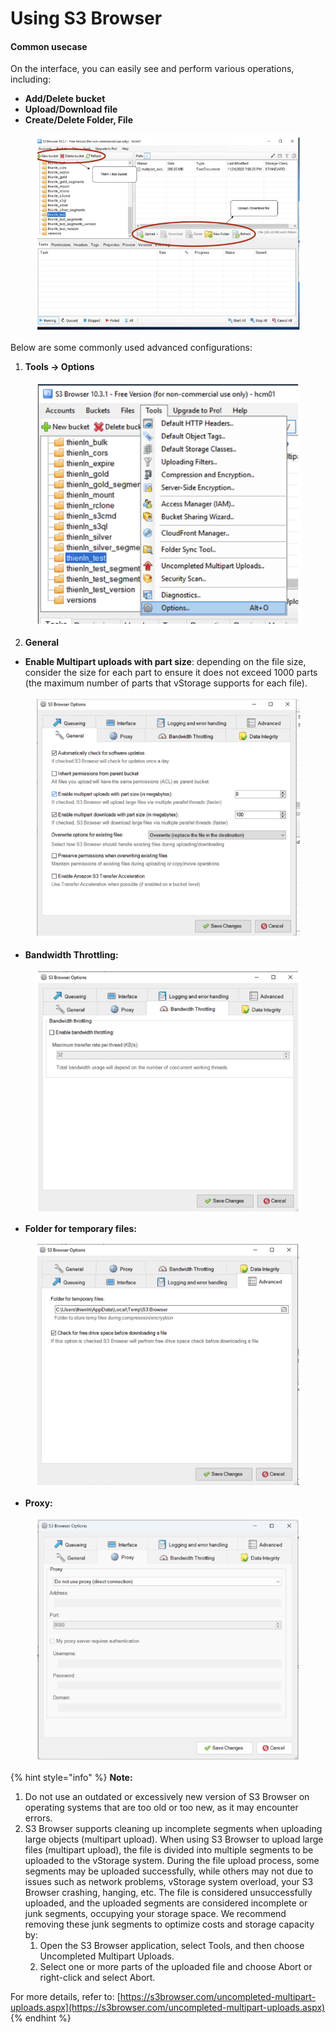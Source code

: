 # Using S3 Browser

#### Common usecase <a href="#usings3browser-commonusecase" id="usings3browser-commonusecase"></a>

On the interface, you can easily see and perform various operations, including:

* **Add/Delete bucket**
* **Upload/Download file**
* **Create/Delete Folder, File**

<figure><img src="../../../../../.gitbook/assets/image (16).png" alt=""><figcaption></figcaption></figure>

Below are some commonly used advanced configurations:

1. **Tools → Options**

<figure><img src="../../../../../.gitbook/assets/image (17).png" alt=""><figcaption></figcaption></figure>

2. **General**

* **Enable Multipart uploads with part size**: depending on the file size, consider the size for each part to ensure it does not exceed 1000 parts (the maximum number of parts that vStorage supports for each file).

<figure><img src="../../../../../.gitbook/assets/image (18).png" alt=""><figcaption></figcaption></figure>

* **Bandwidth Throttling:**

<figure><img src="../../../../../.gitbook/assets/image (19).png" alt=""><figcaption></figcaption></figure>

* **Folder for temporary files:**

<figure><img src="../../../../../.gitbook/assets/image (20).png" alt=""><figcaption></figcaption></figure>

* **Proxy:**

<figure><img src="../../../../../.gitbook/assets/image (21).png" alt=""><figcaption></figcaption></figure>

{% hint style="info" %}
**Note:**

1. Do not use an outdated or excessively new version of S3 Browser on operating systems that are too old or too new, as it may encounter errors.
2. S3 Browser supports cleaning up incomplete segments when uploading large objects (multipart upload). When using S3 Browser to upload large files (multipart upload), the file is divided into multiple segments to be uploaded to the vStorage system. During the file upload process, some segments may be uploaded successfully, while others may not due to issues such as network problems, vStorage system overload, your S3 Browser crashing, hanging, etc. The file is considered unsuccessfully uploaded, and the uploaded segments are considered incomplete or junk segments, occupying your storage space. We recommend removing these junk segments to optimize costs and storage capacity by:
   1. Open the S3 Browser application, select Tools, and then choose Uncompleted Multipart Uploads.
   2. Select one or more parts of the uploaded file and choose Abort or right-click and select Abort.

For more details, refer to: [https://s3browser.com/uncompleted-multipart-uploads.aspx](https://s3browser.com/uncompleted-multipart-uploads.aspx)
{% endhint %}
